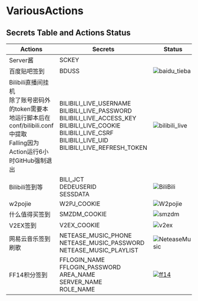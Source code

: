 # VariousActions

## Secrets Table and Actions Status

Actions | Secrets|Status
----|----|----
Server酱|SCKEY|
百度贴吧签到|BDUSS|![baidu_tieba](https://github.com/VidocqH/VariousActions/workflows/baidu_tieba/badge.svg)
Bilibili直播间挂机<br>除了账号密码外的token需要本地运行脚本后在conf/bilibili.conf中提取<br>Falling因为Action运行6小时GitHub强制退出|BILIBILI_LIVE_USERNAME<br>BILIBILI_LIVE_PASSWORD<br>BILIBILI_LIVE_ACCESS_KEY<br>BILIBILI_LIVE_COOKIE<br>BILIBILI_LIVE_CSRF<br>BILIBILI_LIVE_UID<br>BILIBILI_LIVE_REFRESH_TOKEN|![bilibili_live](https://github.com/VidocqH/VariousActions/workflows/bilibili_live/badge.svg)
Bilibili签到等|BILI_JCT<br>DEDEUSERID<br>SESSDATA|![BiliBili](https://github.com/Jasonzj/VariousActions/workflows/BiliBili/badge.svg)
w2pojie|W2PJ_COOKIE|![W2pojie](https://github.com/Jasonzj/VariousActions/workflows/W2pojie/badge.svg)
|什么值得买签到|SMZDM_COOKIE|![smzdm](https://github.com/Jasonzj/VariousActions/workflows/smzdm/badge.svg)|
|V2EX签到|V2EX_COOKIE|![v2ex](https://github.com/Jasonzj/VariousActions/workflows/v2ex/badge.svg)|
|网易云音乐签到刷歌|NETEASE_MUSIC_PHONE<br>NETEASE_MUSIC_PASSWORD<br>NETEASE_MUSIC_PLAYLIST|![NeteaseMusic](https://github.com/Jasonzj/VariousActions/workflows/NeteaseMusic/badge.svg)|
|FF14积分签到|FFLOGIN_NAME<br>FFLOGIN_PASSWORD<br>AREA_NAME<br>SERVER_NAME<br>ROLE_NAME|[![ff14](https://github.com/VidocqH/VariousActions/actions/workflows/ff14.yml/badge.svg)](https://github.com/VidocqH/VariousActions/actions/workflows/ff14.yml)
